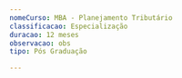 ```yaml
---
nomeCurso: MBA - Planejamento Tributário
classificacao: Especialização
duracao: 12 meses
observacao: obs
tipo: Pós Graduação

---
```


